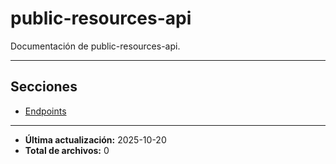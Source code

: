 # public-resources-api

Documentación de public-resources-api.

---

## Secciones

- [Endpoints](./Endpoints/00_README.md)

---

- **Última actualización:** 2025-10-20  
- **Total de archivos:** 0

